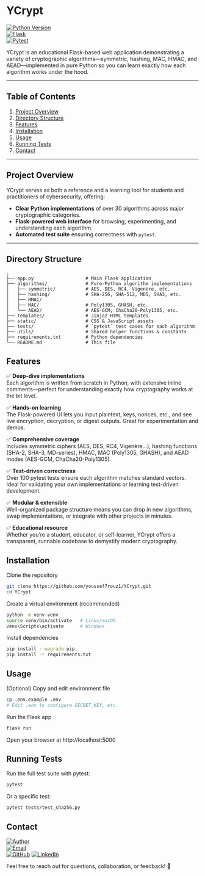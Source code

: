 # YCrypt

[![Python Version](https://img.shields.io/badge/Python-3.13-blue?logo=python)](https://www.python.org/)  
[![Flask](https://img.shields.io/badge/Flask-2.3.3-green?logo=flask)](https://flask.palletsprojects.com/)  
[![Pytest](https://img.shields.io/badge/pytest-8.3.5-orange?logo=pytest)](https://docs.pytest.org/)

YCrypt is an educational Flask-based web application demonstrating a variety of cryptographic algorithms—symmetric, hashing, MAC, HMAC, and AEAD—implemented in pure Python so you can learn exactly how each algorithm works under the hood.

---

## Table of Contents
1. [Project Overview](#project-overview)  
2. [Directory Structure](#directory-structure)  
3. [Features](#features)  
4. [Installation](#installation)  
5. [Usage](#usage)  
6. [Running Tests](#running-tests)  
7. [Contact](#contact)  

---

## Project Overview
YCrypt serves as both a reference and a learning tool for students and practitioners of cybersecurity, offering:
- **Clear Python implementations** of over 30 algorithms across major cryptographic categories.  
- **Flask-powered web interface** for browsing, experimenting, and understanding each algorithm.  
- **Automated test suite** ensuring correctness with `pytest`.  

---

## Directory Structure
```text
.
├── app.py                   # Main Flask application
├── algorithms/              # Pure-Python algorithm implementations
│   ├── symmetric/           # AES, DES, RC4, Vigenère, etc.
│   ├── hashing/             # SHA-256, SHA-512, MD5, SHA3, etc.
│   ├── HMAC/                
│   ├── MAC/                 # Poly1305, GHASH, etc.
│   └── AEAD/                # AES-GCM, ChaCha20-Poly1305, etc.
├── templates/               # Jinja2 HTML templates
├── static/                  # CSS & JavaScript assets
├── tests/                   # `pytest` test cases for each algorithm
├── utils/                   # Shared helper functions & constants
├── requirements.txt         # Python dependencies
└── README.md                # This file
```

## Features

✅ **Deep-dive implementations**  
Each algorithm is written from scratch in Python, with extensive inline comments—perfect for understanding exactly how cryptography works at the bit level.

✅ **Hands-on learning**  
The Flask-powered UI lets you input plaintext, keys, nonces, etc., and see live encryption, decryption, or digest outputs. Great for experimentation and demos.

✅ **Comprehensive coverage**  
Includes symmetric ciphers (AES, DES, RC4, Vigenère…), hashing functions (SHA-2, SHA-3, MD-series), HMAC, MAC (Poly1305, GHASH), and AEAD modes (AES-GCM, ChaCha20-Poly1305).

✅ **Test-driven correctness**  
Over 100 pytest tests ensure each algorithm matches standard vectors. Ideal for validating your own implementations or learning test-driven development.

✅ **Modular & extensible**  
Well-organized package structure means you can drop in new algorithms, swap implementations, or integrate with other projects in minutes.

✅ **Educational resource**  
Whether you’re a student, educator, or self-learner, YCrypt offers a transparent, runnable codebase to demystify modern cryptography.





## Installation

Clone the repository

```bash
git clone https://github.com/youssef7rouz1/YCrypt.git
cd YCrypt
```

Create a virtual environment (recommended)

```bash
python -m venv venv
source venv/bin/activate   # Linux/macOS
venv\Scripts\activate      # Windows
```

Install dependencies

```bash
pip install --upgrade pip
pip install -r requirements.txt
```


## Usage

(Optional) Copy and edit environment file

```bash
cp .env.example .env
# Edit .env to configure SECRET_KEY, etc.
```

Run the Flask app

```bash
flask run
```

Open your browser at http://localhost:5000

## Running Tests

Run the full test suite with pytest:

```bash
pytest
```

Or a specific test:

```bash
pytest tests/test_sha256.py
```
## Contact

[![Author](https://img.shields.io/badge/Author-Youssef7rouz-blue)](https://github.com/youssef7rouz1)  
[![Email](https://img.shields.io/badge/Email-youssefbenbenabdeljelil@gmail.com-blue)](mailto:youssefbenbenabdeljelil@gmail.com)  
[![GitHub](https://img.shields.io/badge/GitHub-youssef7rouz1-blue?logo=github)](https://github.com/youssef7rouz1)
[![LinkedIn](https://img.shields.io/badge/LinkedIn-youssef7rouz1-blue?logo=linkedin)](https://www.linkedin.com/in/youssef-ben-abdeljelil-586b252b4/)



Feel free to reach out for questions, collaboration, or feedback! 🚀





